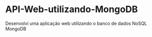 # API-Web-utilizando-MongoDB
Desenvolvi uma aplicação web utilizando o banco de dados NoSQL MongoDB
